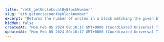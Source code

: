 ```yaml
---
title: "/eth_getUncleCountByBlockNumber"
slug: "eth_getunclecountbyblocknumber"
excerpt: "Returns the number of uncles in a block matching the given block number."
hidden: false
createdAt: "Mon Feb 05 2024 09:10:17 GMT+0000 (Coordinated Universal Time)"
updatedAt: "Mon Feb 05 2024 09:10:17 GMT+0000 (Coordinated Universal Time)"
---
```

